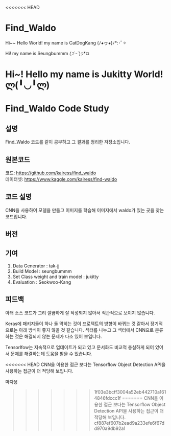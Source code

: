<<<<<<< HEAD
# Find_Waldo
Hi~~ Hello World! my name is CatDogKang (ﾉ◕ヮ◕)ﾉ*:･ﾟ✧

Hi! my name is Seungbummm  *(੭*ˊᵕˋ)੭*ଘ

Hi~! Hello my name is Jukitty World! ლ(╹◡╹ლ) 
=======
# Find_Waldo Code Study
## 설명
Find_Waldo 코드를 같이 공부하고 그 결과를 정리한 저장소입니다.

## 원본코드
코드: https://github.com/kairess/find_waldo   
데이터셋: https://www.kaggle.com/kairess/find-waldo

## 코드 설명
CNN을 사용하여 모델을 만들고 이미지를 학습해 이미지에서 waldo가 있는 곳을 찾는 코드입니다.

## 버전


## 기여
01. Data Generator : tak-jj
02. Build Model : seungbummm
03. Set Class weight and train model : jukitty
04. Evaluation : Seokwoo-Kang

## 피드백
아래 소스 코드가 그리 깔끔하게 잘 작성되지 않아서 직관적으로 보이지 않습니다.

Keras에 패키지들이 하나 둘 막히는 것이 프로젝트의 방향이 바뀌는 것 같아서 장기적으로는 아래 방식이 좋지 않을 것 같습니다. 섹터를 나누고 그 섹터에서 CNN으로 분류하는 것은 해결되지 않는 문제가 다소 있어 보입니다.

Tensorlfow는 지속적으로 업데이트가 되고 있고 문서화도 비교적 충실하게 되어 있어서 문제를 해결하는데 도움을 받을 수 있습니다.

<<<<<<< HEAD
 CNN을 이용한 접근 보다는 Tensorflow Object Detection API을 사용하는 접근이 더 적당해 보입니다.
 
마자용
>>>>>>> 1f03e3bcff3004a52eb442710a1614846fdccc1f
=======
 CNN을 이용한 접근 보다는 Tensorflow Object Detection API을 사용하는 접근이 더 적당해 보입니다. 
>>>>>>> cf887ef607b2ead9a233efe6f67dd970a9db92a1
